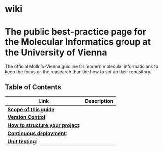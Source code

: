 # wiki
# The public best-practice page for the Molecular Informatics group at the University of Vienna

The official MolInfo-Vienna guidline for modern molecular informaticians to keep the focus on the reasearch than the how to set up their repository.

## Table of Contents
| Link | Description |
| ----------- | ----------- |
| [__Scope of this guide__](): |  |
| [__Version Control__](): |      |
| [__How to structure your project__](): |       |
| [__Continuous deployment__](https://github.com/molinfo-vienna/private_wiki/blob/main/CONTINUOUS_DEPLOYMENT.md):|        |
| [__Unit testing__](https://github.com/molinfo-vienna/wiki/UNIT_TESTING.md):   |        |